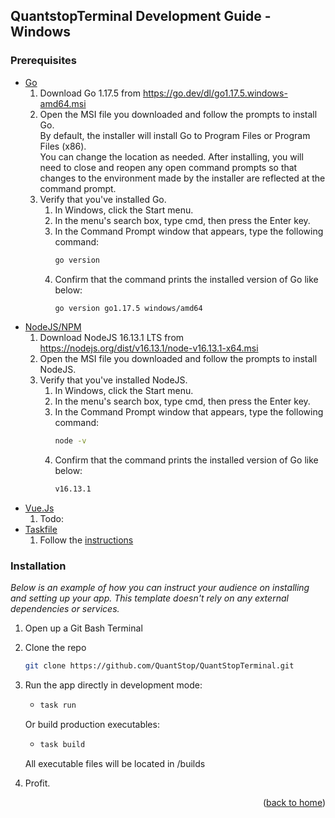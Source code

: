 ## QuantstopTerminal Development Guide - Windows

### Prerequisites

* [Go](https://go.dev/)
  1. Download Go 1.17.5 from https://go.dev/dl/go1.17.5.windows-amd64.msi
  2. Open the MSI file you downloaded and follow the prompts to install Go. <br>
     By default, the installer will install Go to Program Files or Program Files (x86). <br>
     You can change the location as needed. After installing, you will need to close and reopen any 
     open command prompts so that changes to the environment made by the installer are reflected at the command prompt.
  3. Verify that you've installed Go.
     1. In Windows, click the Start menu.
     2. In the menu's search box, type cmd, then press the Enter key.
     3. In the Command Prompt window that appears, type the following command:
        ```sh 
        go version 
        ```
     4. Confirm that the command prints the installed version of Go like below:
        ```sh 
        go version go1.17.5 windows/amd64 
        ```
* [NodeJS/NPM](https://nodejs.org/en/)
  1. Download NodeJS 16.13.1 LTS from https://nodejs.org/dist/v16.13.1/node-v16.13.1-x64.msi
  2. Open the MSI file you downloaded and follow the prompts to install NodeJS. <br>
  3. Verify that you've installed NodeJS.
     1. In Windows, click the Start menu.
     2. In the menu's search box, type cmd, then press the Enter key.
     3. In the Command Prompt window that appears, type the following command:
        ```sh 
        node -v 
        ```
     4. Confirm that the command prints the installed version of Go like below:
        ```sh 
        v16.13.1
        ```
* [Vue.Js]()
  1. Todo: 
* [Taskfile](https://taskfile.dev/#/installation)
  1. Follow the [instructions](https://taskfile.dev/#/installation)

### Installation

_Below is an example of how you can instruct your audience on installing and setting up your app.
This template doesn't rely on any external dependencies or services._

1. Open up a Git Bash Terminal
2. Clone the repo
   ```sh
   git clone https://github.com/QuantStop/QuantStopTerminal.git
   ```
3. Run the app directly in development mode:<br>
   * ```sh 
     task run
     ```
   Or build production executables:
   * ```sh 
     task build
     ```
   All executable files will be located in /builds
    

3. Profit.

<p align="right">(<a href="https://github.com/quantstop/quantstopterminal#top">back to home</a>)</p>